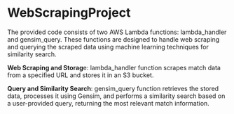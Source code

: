 # WebScrapingProject


The provided code consists of two AWS Lambda functions: lambda_handler and gensim_query. These functions are designed to handle web scraping and querying the scraped data using machine learning techniques for similarity search.

**Web Scraping and Storag**e: lambda_handler function scrapes match data from a specified URL and stores it in an S3 bucket.

**Query and Similarity Search**: gensim_query function retrieves the stored data, processes it using Gensim, and performs a similarity search based on a user-provided query, returning the most relevant match information.


